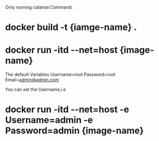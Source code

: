 Only running calamar.Command:
# docker build -t {iamge-name} .
# docker run -itd --net=host {image-name}
The default Variables
Username=root
Password=root
Email=admin@admin.com

You can set the Username,i.e
# docker run -itd --net=host -e Username=admin -e Password=admin {image-name}
